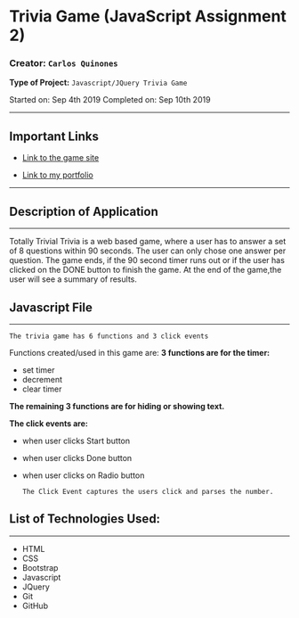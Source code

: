 # Trivia Game (JavaScript Assignment 2)

### **Creator:** `Carlos Quinones`
**Type of Project:** `Javascript/JQuery Trivia Game`

Started on: Sep 4th 2019
Completed on: Sep 10th 2019
- - -

## Important Links

* [Link to the game site](https://ceq2000.github.io/TriviaGame/)

* [Link to my portfolio](https://ceq2000.github.io/portfolio/portfolio.html)

- - -
## Description of Application
- - -

Totally Trivial Trivia is a web based game, where a user has to answer a set of 8 questions within 90 seconds. The user can only chose one answer per question. The game ends, if the 90 second timer runs out or if the user has clicked on the DONE button to finish the game. At the end of the game,the user will see a summary of results.

## Javascript File
- - -
`The trivia game has 6 functions and 3 click events`

Functions created/used in this game are:
**3 functions are for the timer:** 

- set timer
- decrement
- clear timer

**The remaining 3 functions are for hiding or showing text.** 

**The click events are:** 

- when user clicks Start button
- when user clicks Done button
- when user clicks on Radio button

      The Click Event captures the users click and parses the number.


## List of Technologies Used:
- - - 
- HTML
- CSS
- Bootstrap
- Javascript
- JQuery
- Git
- GitHub
